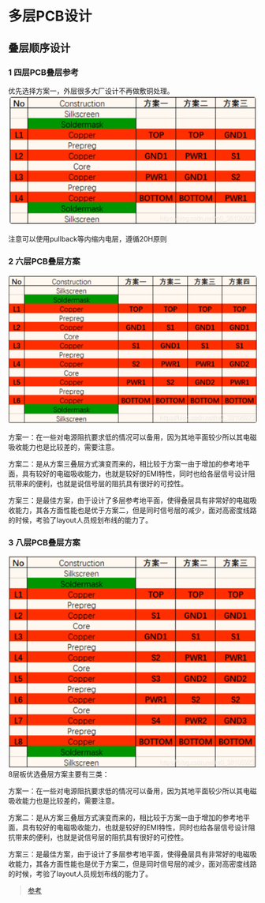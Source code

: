 # 多层PCB设计


## 叠层顺序设计

### 1 四层PCB叠层参考

优先选择方案一，外层很多大厂设计不再做敷铜处理。
![Alt text](image.png)

注意可以使用pullback等内缩内电层，遵循20H原则

### 2 六层PCB叠层方案

![Alt text](image-1.png)

方案一：在一些对电源阻抗要求低的情况可以备用，因为其地平面较少所以其电磁吸收能力也是比较差的，需要注意。

方案二：是从方案三叠层方式演变而来的，相比较于方案一由于增加的参考地平面，具有较好的电磁吸收能力，也就是较好的EMI特性，同时也给各层信号设计阻抗带来的便利，也就是说信号层的阻抗具有很好的可控性。

方案三：是最佳方案，由于设计了多层参考地平面，使得叠层具有非常好的电磁吸收能力，其各方面性能也是优于方案二，但是同时信号层的减少，面对高密度线路的时候，考验了layout人员规划布线的能力了。


### 3 八层PCB叠层方案

![Alt text](image-2.png)
8层板优选叠层方案主要有三类：

方案一：在一些对电源阻抗要求低的情况可以备用，因为其地平面较少所以其电磁吸收能力也是比较差的，需要注意。

方案二：是从方案三叠层方式演变而来的，相比较于方案一由于增加的参考地平面，具有较好的电磁吸收能力，也就是较好的EMI特性，同时也给各层信号设计阻抗带来的便利，也就是说信号层的阻抗具有很好的可控性。

方案三：是最佳方案，由于设计了多层参考地平面，使得叠层具有非常好的电磁吸收能力，其各方面性能也是优于方案二，但是同时信号层的减少，面对高密度线路的时候，考验了layout人员规划布线的能力了。

>[参考](https://blog.csdn.net/m0_38106923/article/details/106756020)